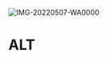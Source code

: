 ![IMG-20220507-WA0000](https://user-images.githubusercontent.com/105105892/167249624-16064bb9-a1f1-4dc9-bf6f-a4c656ca6414.jpg)
# ALT
